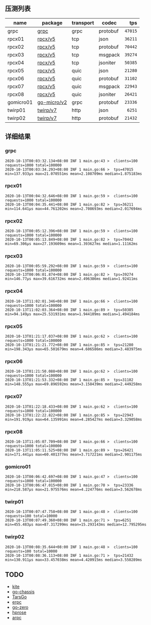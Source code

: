 ## 压测列表

| name      | package                                          | transport | codec    |     tps |
| --------- | ------------------------------------------------ | --------- | -------- | ------: |
| grpc      | [grpc](https://github.com/grpc/grpc-go)          | grpc      | protobuf | `47015` |
| rpcx01    | [rpcx/v5](https://github.com/smallnest/rpcx)     | tcp       | json     | `36211` |
| rpcx02    | [rpcx/v5](https://github.com/smallnest/rpcx)     | tcp       | protobuf | `70442` |
| rpcx03    | [rpcx/v5](https://github.com/smallnest/rpcx)     | tcp       | msgpack  | `39274` |
| rpcx04    | [rpcx/v5](https://github.com/smallnest/rpcx)     | tcp       | jsoniter | `50385` |
| rpcx05    | [rpcx/v5](https://github.com/smallnest/rpcx)     | quic      | json     | `21280` |
| rpcx06    | [rpcx/v5](https://github.com/smallnest/rpcx)     | quic      | protobuf | `31102` |
| rpcx07    | [rpcx/v5](https://github.com/smallnest/rpcx)     | quic      | msgpack  | `22943` |
| rpcx08    | [rpcx/v5](https://github.com/smallnest/rpcx)     | quic      | jsoniter | `26421` |
| gomicro01 | [go-micro/v2](https://github.com/micro/go-micro) | grpc      | protobuf | `23336` |
| twirp01   | [twirp/v7](https://github.com/twitchtv/twirp)    | http      | json     |  `6251` |
| twirp02   | [twirp/v7](https://github.com/twitchtv/twirp)    | http      | protobuf | `21432` |

## 详细结果

### grpc

```
2020-10-13T00:03:32.134+08:00 INF 1 main.go:43 >  clients=100 requests=1000 total=100000
2020-10-13T00:03:34.293+08:00 INF 1 main.go:66 >  tps=47015 min=137.933µs max=21.070551ms mean=2.108709ms median=1.875183ms
```

### rpcx01

```
2020-10-13T00:04:32.646+08:00 INF 1 main.go:59 >  clients=100 requests=1000 total=100000
2020-10-13T00:04:35.441+08:00 INF 1 main.go:82 >  tps=36211 min=114.641µs max=44.761202ms mean=2.708693ms median=2.017694ms
```

### rpcx02

```
2020-10-13T00:05:12.396+08:00 INF 1 main.go:59 >  clients=100 requests=1000 total=100000
2020-10-13T00:05:13.849+08:00 INF 1 main.go:82 >  tps=70442 min=69.306µs max=27.193609ms mean=1.393627ms median=1.11162ms
```

### rpcx03

```
2020-10-13T00:05:59.292+08:00 INF 1 main.go:59 >  clients=100 requests=1000 total=100000
2020-10-13T00:06:01.874+08:00 INF 1 main.go:82 >  tps=39274 min=146.77µs max=39.616732ms mean=2.496386ms median=1.92411ms
```

### rpcx04

```
2020-10-13T11:02:01.346+08:00 INF 1 main.go:66 >  clients=100 requests=1000 total=100000
2020-10-13T11:02:03.364+08:00 INF 1 main.go:89 >  tps=50385 min=94.149µs max=25.531931ms mean=1.944109ms median=1.494184ms
```

### rpcx05

```
2020-10-13T01:21:17.037+08:00 INF 1 main.go:62 >  clients=100 requests=1000 total=100000
2020-10-13T01:21:21.772+08:00 INF 1 main.go:85 >  tps=21280 min=198.343µs max=65.501679ms mean=4.606586ms median=3.483975ms
```

### rpcx06

```
2020-10-13T01:21:50.088+08:00 INF 1 main.go:62 >  clients=100 requests=1000 total=100000
2020-10-13T01:21:53.332+08:00 INF 1 main.go:85 >  tps=31102 min=148.555µs max=69.896592ms mean=3.158439ms median=2.449258ms
```

### rpcx07

```
2020-10-13T01:22:18.433+08:00 INF 1 main.go:62 >  clients=100 requests=1000 total=100000
2020-10-13T01:22:22.822+08:00 INF 1 main.go:85 >  tps=22943 min=191.919µs max=64.135991ms mean=4.285427ms median=3.329058ms
```

### rpcx08

```
2020-10-13T11:05:07.709+08:00 INF 1 main.go:66 >  clients=100 requests=1000 total=100000
2020-10-13T11:05:11.525+08:00 INF 1 main.go:89 >  tps=26421 min=171.441µs max=60.401377ms mean=3.717221ms median=2.901175ms
```

### gomicro01

```
2020-10-13T00:06:42.697+08:00 INF 1 main.go:47 >  clients=100 requests=1000 total=100000
2020-10-13T00:06:47.015+08:00 INF 1 main.go:70 >  tps=23336 min=218.587µs max=21.975576ms mean=4.224776ms median=3.562678ms
```

### twirp01

```
2020-10-13T00:07:47.758+08:00 INF 1 main.go:48 >  clients=100 requests=100 total=10000
2020-10-13T00:07:49.360+08:00 INF 1 main.go:71 >  tps=6251 min=455.483µs max=87.317299ms mean=15.293143ms median=12.795295ms
```

### twirp02

```
2020-10-13T00:08:35.644+08:00 INF 1 main.go:48 >  clients=100 requests=100 total=10000
2020-10-13T00:08:36.113+08:00 INF 1 main.go:71 >  tps=21432 min=130.911µs max=33.457038ms mean=4.420915ms median=3.550289ms
```

## TODO

- [kite](https://github.com/koding/kite)
- [go-chassis](https://github.com/go-chassis/go-chassis)
- [TarsGo](https://github.com/TarsCloud/TarsGo)
- [erpc](https://github.com/henrylee2cn/erpc)
- [go-zero](https://github.com/tal-tech/go-zero)
- [hprose](https://github.com/hprose/hprose-golang)
- [arpc](https://github.com/lesismal/arpc)
